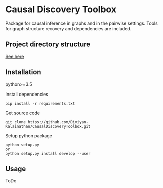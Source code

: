 # Causal Discovery Toolbox

Package for causal inference in graphs and in the pairwise settings. Tools for graph structure recovery and dependencies are included. 

## Project directory structure

[See here](Specifications.md)

## Installation

python>=3.5

Install dependencies 
``` 
pip install -r requirements.txt
```

Get source code
```
git clone https://github.com/Diviyan-Kalainathan/CausalDiscoveryToolbox.git
```

Setup python package
```
python setup.py
or
python setup.py install develop --user
```

## Usage

ToDo
